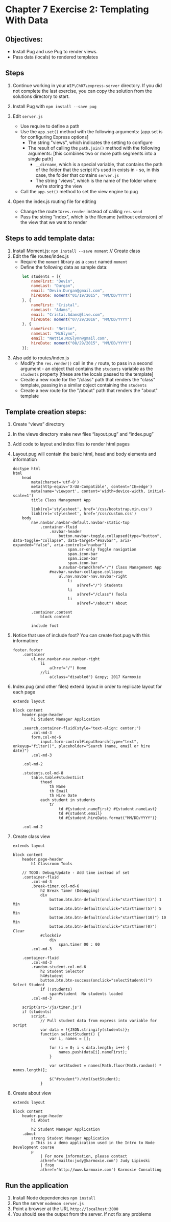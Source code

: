 # Chapter 7 Exercise 2: Templating With Data
## Objectives:
* Install Pug and use Pug to render views.
* Pass data (locals) to rendered templates

## Steps
1. Continue working in your `WIP\Ch07\express-server` directory. If you did not complete the last exercise, you can copy the solution from the solutions directory to start.

1. Install Pug with `npm install --save pug`

1. Edit `server.js`
    - Use require to define a path
    - Use the `app.set()` method with the following arguments: [app.set is for configuring Express options]
	    - The string "views", which indicates the setting to configure
	    - The result of calling the `path.join()` method with the following arguments: [this combines two or more path segments into a single path]
		    - `__dirname`, which is a special variable, that contains the path of the folder that the script it's used in exists in - so, in this case, the folder that contains `server.js`
		    - The string "views", which is the name of the folder where we're storing the view
    - Call the `app.set()` method to set the view engine to pug
1. Open the index.js routing file for editing
    - Change the route to`res.render` instead of calling `res.send`
	- Pass the string "index", which is the filename (without extension) of the view that we want to render
## Steps to add template data:
1. Install Moment.js: `npm install --save moment`
// Create class
1. Edit the file routes/index.js
    - Require the `moment` library as a `const` named `moment`
    - Define the following data as sample data:
    ```javascript
		let students = [{
			nameFirst: "Devin",
			nameLast: "Durgan",
			email: "Devin.Durgan@gmail.com",
			hireDate: moment("01/19/2015", "MM/DD/YYYY")
		}, {
			nameFirst: "Cristal",
			nameLast: "Adams",
			email: "Cristal.Adams@live.com",
			hireDate: moment("07/29/2016", "MM/DD/YYYY")
		}, {
			nameFirst: "Nettie",
			nameLast: "McGlynn",
			email: "Nettie.McGlynn@gmail.com",
			hireDate: moment("08/29/2015", "MM/DD/YYYY")
		}];
    ```
1. Also add to routes/index.js
     - Modify the `res.render()` call in the `/` route, to pass in a second argument - an object that contains the `students` variable as the `students` property [these are the locals passed to the template]
     - Create a new route for the "/class" path that renders the "class" template, passing in a similar object containing the `students`
     - Create a new route for the "/about" path that renders the "about" template

## Template creation steps:
1. Create “views” directory
1. In the views directory make new files “layout.pug” and “index.pug”
1. Add code to layout and index files to render html pages
1. Layout.pug will contain the basic html, head and body elements and information
	```pug
	doctype html
	html
		head
			meta(charset='utf-8')
			meta(http-equiv='X-UA-Compatible', content='IE=edge')
			meta(name='viewport', content='width=device-width, initial-scale=1')
			title Class Management App

			link(rel='stylesheet', href='/css/bootstrap.min.css')
			link(rel='stylesheet', href='/css/custom.css')
		body
			nav.navbar.navbar-default.navbar-static-top
				.container-fluid
					.navbar-header
						button.navbar-toggle.collapsed(type="button", data-toggle="collapse", data-target="#navbar", aria-expanded="false", aria-controls="navbar")
							span.sr-only Toggle navigation
							span.icon-bar
							span.icon-bar
							span.icon-bar
						a.navbar-brand(href="/") Class Management App
					#navbar.navbar-collapse.collapse
						ul.nav.navbar-nav.navbar-right
							li
								a(href="/") Students
							li
								a(href="/class") Tools
							li
								a(href="/about") About

			.container.content
				block content

			include foot
	```

1. Notice that use of include foot? You can create foot.pug with this information:
	```
	footer.footer
		.container
			ul.nav.navbar-nav.navbar-right
				li
					a(href="/") Home
				//li
					a(class="disabled") &copy; 2017 Karmoxie
	```

1. Index.pug (and other files) extend layout in order to replicate layout for each page
	```pug
	extends layout

    block content
    	header.page-header
    		h1 Student Manager Application

    	.search.container-fluid(style="text-align: center;")
    		.col-md-3
    		form.col-md-6
    			input.form-control#inputSearch(type="text", onkeyup="filter()", placeholder="Search (name, email or hire date)")
    		.col-md-3

    	.col-md-2

    	.students.col-md-8
    		table.table#studentList
    			thead
    				th Name
    				th Email
    				th Hire Date
    			each student in students
    				tr
    					td #{student.nameFirst} #{student.nameLast}
    					td #{student.email}
    					td #{student.hireDate.format("MM/DD/YYYY")}

    	.col-md-2
	```
1. Create class view
	```pug
	extends layout

    block content
    	header.page-header
    		h1 Classroom Tools

    	// TODO: Debug/Update - Add time instead of set
    	.container-fluid
    		.col-md-3
    		.break-timer.col-md-6
    			h2 Break Timer (Debugging)
    			div
    				button.btn.btn-default(onclick="startTimer(1)") 1 Min
    				button.btn.btn-default(onclick="startTimer(5)") 5 Min
    				button.btn.btn-default(onclick="startTimer(10)") 10 Min
    				button.btn.btn-default(onclick="startTimer(0)") Clear
    			#clockdiv
    				div
    					span.timer 00 : 00
    		.col-md-3

    	.container-fluid
    		.col-md-3
    		.random-student.col-md-6
    			h2 Student Selector
    			h4#student
    			button.btn.btn-success(onclick="selectStudent()") Select Student
    			if (!students)
    				span#student  No students loaded
    		.col-md-3

    	script(src='/js/timer.js')
    	if (students)
    		script.
    			// Pull student data from express into variable for script
    			var data = !{JSON.stringify(students)};
    			function selectStudent() {
    				var i, names = [];

    				for (i = 0; i < data.length; i++) {
    					names.push(data[i].nameFirst);
    				}

    				var setStudent = names[Math.floor(Math.random() * names.length)];

    				$("#student").html(setStudent);
    			}

	```
1. Create about view
	```pug
	extends layout

    block content
    	header.page-header
    		h1 About

    		h2 Student Manager Application
    	.about
    		strong Student Manager Application
    		p This is a demo application used in the Intro to Node Development course
    		p
    			| For more information, please contact
    			a(href='mailto:judy@karmoxie.com') Judy Lipinski
    			| from
    			a(href='http://www.karmoxie.com') Karmoxie Consulting
	```
## Run the application
1. Install Node dependencies `npm install`
1. Run the server `nodemon server.js`
1. Point a browser at the URL `http://localhost:3000`
1. You should see the output from the server. If not fix any problems
